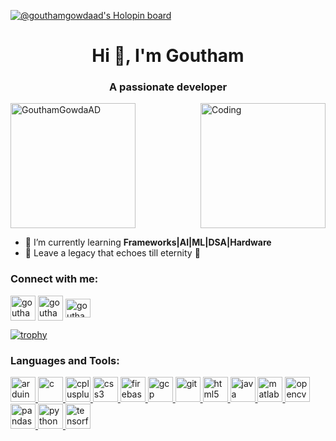 [![@gouthamgowdaad's Holopin board](https://holopin.me/gouthamgowdaad)](https://holopin.io/@gouthamgowdaad)

<h1 align="center">Hi 👋, I'm Goutham</h1>
<h3 align="center">A passionate developer</h3>
<img align="right" alt="Coding" width="200" height="200" src="https://i.giphy.com/media/qgQUggAC3Pfv687qPC/giphy.webp">

<p align="left">  <img width ="200" height="200" src="https://avatars.githubusercontent.com/u/96536922?s=400&u=f28e153709ee19ff7670c17b4495d69df322b012&v=4" alt="GouthamGowdaAD"  /> </p>



- 🌱 I’m currently learning **Frameworks|AI|ML|DSA|Hardware**
-  🎇 Leave a legacy that echoes till eternity 🎇

<h3 align="left">Connect with me:</h3>
<p align="left">
<a href="https://linkedin.com/in/gouthamgowdaad" target="blank"><img align="center" src="https://cdn-icons-png.flaticon.com/512/3536/3536505.png" alt="gouthamgowdaad" height="40" width="40" /></a>
<a href="https://instagram.com/goutham.132" target="blank"><img align="center" src="https://cdn-icons-png.flaticon.com/128/174/174855.png" alt="goutham.132" height="40" width="40" /></a>
<a href="https://www.hackerrank.com/gouthamguh2002" target="blank"><img align="center" src="https://upload.wikimedia.org/wikipedia/commons/4/40/HackerRank_Icon-1000px.png" alt="gouthamguh2002" height="30" width="40" /></a>
</p>

 [![trophy](https://github-profile-trophy.vercel.app/?username=ryo-ma&theme=onedark)](https://github.com/ryo-ma/github-profile-trophy)
 
<h3 align="left">Languages and Tools:</h3>
<p align="left"> <a href="https://www.arduino.cc/" target="_blank" rel="noreferrer"> <img src="https://cdn.worldvectorlogo.com/logos/arduino-1.svg" alt="arduino" width="40" height="40"/> </a> <a href="https://www.cprogramming.com/" target="_blank" rel="noreferrer"> <img src="https://cdn-icons-png.flaticon.com/512/3665/3665923.png" alt="c" width="40" height="40"/> </a> <a href="https://www.w3schools.com/cpp/" target="_blank" rel="noreferrer"> <img src="https://cdn-icons-png.flaticon.com/512/6132/6132222.png" alt="cplusplus" width="40" height="40"/> </a> <a href="https://www.w3schools.com/css/" target="_blank" rel="noreferrer"> <img src="https://cdn-icons-png.flaticon.com/512/919/919826.png" alt="css3" width="40" height="40"/> </a> <a href="https://firebase.google.com/" target="_blank" rel="noreferrer"> <img src="https://www.vectorlogo.zone/logos/firebase/firebase-icon.svg" alt="firebase" width="40" height="40"/> </a> <a href="https://cloud.google.com" target="_blank" rel="noreferrer"> <img src="https://www.vectorlogo.zone/logos/google_cloud/google_cloud-icon.svg" alt="gcp" width="40" height="40"/> </a> <a href="https://git-scm.com/" target="_blank" rel="noreferrer"> <img src="https://www.vectorlogo.zone/logos/git-scm/git-scm-icon.svg" alt="git" width="40" height="40"/> </a> <a href="https://www.w3.org/html/" target="_blank" rel="noreferrer"> <img src="https://cdn-icons-png.flaticon.com/512/5968/5968267.png" alt="html5" width="40" height="40"/> </a> <a href="https://www.java.com" target="_blank" rel="noreferrer"> <img src="https://cdn-icons-png.flaticon.com/512/226/226777.png" alt="java" width="40" height="40"/> </a>  <a href="https://www.mathworks.com/" target="_blank" rel="noreferrer"> <img src="https://upload.wikimedia.org/wikipedia/commons/2/21/Matlab_Logo.png" alt="matlab" width="40" height="40"/> </a> <a href="https://opencv.org/" target="_blank" rel="noreferrer"> <img src="https://www.vectorlogo.zone/logos/opencv/opencv-icon.svg" alt="opencv" width="40" height="40"/> </a> <a href="https://pandas.pydata.org/" target="_blank" rel="noreferrer"> <img src="https://upload.wikimedia.org/wikipedia/commons/thumb/e/ed/Pandas_logo.svg/2560px-Pandas_logo.svg.png" alt="pandas" width="40" height="40"/> </a> <a href="https://www.python.org" target="_blank" rel="noreferrer"> <img src="https://cdn-icons-png.flaticon.com/512/919/919852.png" alt="python" width="40" height="40"/> </a> <a href="https://www.tensorflow.org" target="_blank" rel="noreferrer"> <img src="https://www.vectorlogo.zone/logos/tensorflow/tensorflow-icon.svg" alt="tensorflow" width="40" height="40"/> </a> </p>





